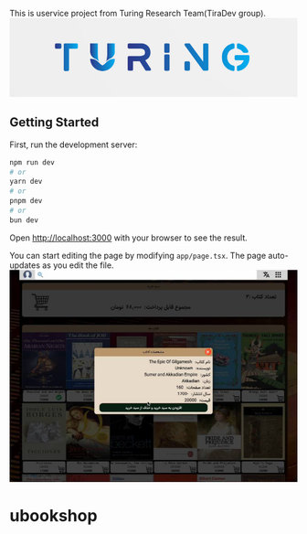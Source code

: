 This is uservice project from Turing Research Team(TiraDev group).
<img src="https://github.com/Arminkardan/utrialv2/blob/master/turing.png"/>

## Getting Started

First, run the development server:

```bash
npm run dev
# or
yarn dev
# or
pnpm dev
# or
bun dev
```

Open [http://localhost:3000](http://localhost:3000) with your browser to see the result.

You can start editing the page by modifying `app/page.tsx`. The page auto-updates as you edit the file.
<img src="https://github.com/haniaa83/ubookshop/blob/master/shop.jpg"/>
# ubookshop

